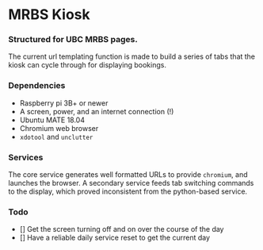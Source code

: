 # MRBS Kiosk

### Structured for UBC MRBS pages. 

The current url templating function is made to build a series of tabs that the kiosk can cycle through for displaying bookings.

### Dependencies

 - Raspberry pi 3B+ or newer
 - A screen, power, and an internet connection (!)
 - Ubuntu MATE 18.04
 - Chromium web browser
 - `xdotool` and `unclutter`

### Services

The core service generates well formatted URLs to provide `chromium`, and launches the browser. A secondary service feeds tab switching commands to the display, which proved inconsistent from the python-based service.

### Todo

 - [] Get the screen turning off and on over the course of the day
 - [] Have a reliable daily service reset to get the current day

